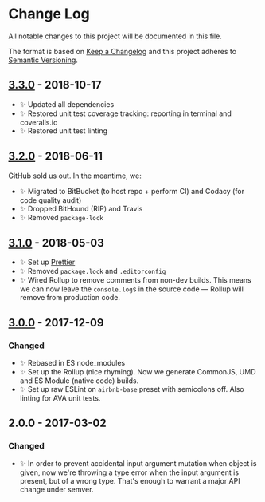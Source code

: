# Change Log

All notable changes to this project will be documented in this file.

The format is based on [Keep a Changelog](http://keepachangelog.com/)
and this project adheres to [Semantic Versioning](http://semver.org/).

## [3.3.0] - 2018-10-17

- ✨ Updated all dependencies
- ✨ Restored unit test coverage tracking: reporting in terminal and coveralls.io
- ✨ Restored unit test linting

## [3.2.0] - 2018-06-11

GitHub sold us out. In the meantime, we:

- ✨ Migrated to BitBucket (to host repo + perform CI) and Codacy (for code quality audit)
- ✨ Dropped BitHound (RIP) and Travis
- ✨ Removed `package-lock`

## [3.1.0] - 2018-05-03

- ✨ Set up [Prettier](https://prettier.io)
- ✨ Removed `package.lock` and `.editorconfig`
- ✨ Wired Rollup to remove comments from non-dev builds. This means we can now leave the `console.log`s in the source code — Rollup will remove from production code.

## [3.0.0] - 2017-12-09

### Changed

- ✨ Rebased in ES node_modules
- ✨ Set up the Rollup (nice rhyming). Now we generate CommonJS, UMD and ES Module (native code) builds.
- ✨ Set up raw ESLint on `airbnb-base` preset with semicolons off. Also linting for AVA unit tests.

## 2.0.0 - 2017-03-02

### Changed

- ✨ In order to prevent accidental input argument mutation when object is given, now we're throwing a type error when the input argument is present, but of a wrong type. That's enough to warrant a major API change under semver.

[3.0.0]: https://bitbucket.org/codsen/detect-is-it-html-or-xhtml/branches/compare/v3.0.0%0Dv2.0.2#diff
[3.1.0]: https://bitbucket.org/codsen/detect-is-it-html-or-xhtml/branches/compare/v3.1.0%0Dv3.0.4#diff
[3.2.0]: https://bitbucket.org/codsen/detect-is-it-html-or-xhtml/branches/compare/v3.2.0%0Dv3.1.1#diff
[3.3.0]: https://bitbucket.org/codsen/detect-is-it-html-or-xhtml/branches/compare/v3.3.0%0Dv3.2.2#diff
